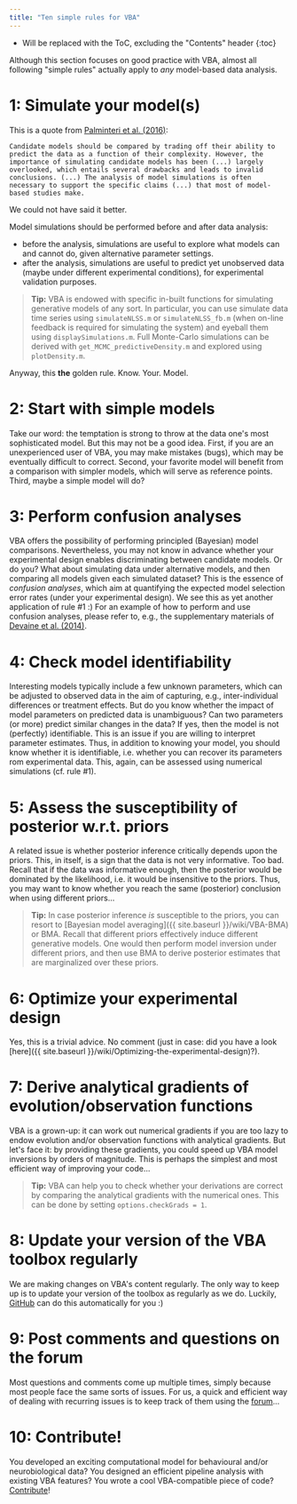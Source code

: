 ```yaml
---
title: "Ten simple rules for VBA"
---
```

* Will be replaced with the ToC, excluding the "Contents" header
{:toc}

Although this section focuses on good practice with VBA, almost all following "simple rules" actually apply to *any* model-based data analysis. 

# 1: Simulate your model(s)

This is a quote from [Palminteri et al. (2016)](http://www.biorxiv.org/content/early/2016/10/07/079798):

```
Candidate models should be compared by trading off their ability to predict the data as a function of their complexity. However, the importance of simulating candidate models has been (...) largely overlooked, which entails several drawbacks and leads to invalid conclusions. (...) The analysis of model simulations is often necessary to support the specific claims (...) that most of model-based studies make.
```

We could not have said it better.

Model simulations should be performed before and after data analysis:

- before the analysis, simulations are useful to explore what models can and cannot do, given alternative parameter settings.
- after the analysis, simulations are useful to predict yet unobserved data (maybe under different experimental conditions), for experimental validation purposes.

> **Tip:** VBA is endowed with specific in-built functions for simulating generative models of any sort. In particular, you can use simulate data time series using `simulateNLSS.m` or `simulateNLSS_fb.m` (when on-line feedback is required for simulating the system) and eyeball them using `displaySimulations.m`. Full Monte-Carlo simulations can be derived with `get_MCMC_predictiveDensity.m` and explored using `plotDensity.m`.

Anyway, this **the** golden rule. Know. Your. Model.


# 2: Start with simple models

Take our word: the temptation is strong to throw at the data one's most sophisticated model. But this may not be a good idea. First, if you are an unexperienced user of VBA, you may make mistakes (bugs), which may be eventually difficult to correct. Second, your favorite model will benefit from a comparison with simpler models, which will serve as reference points. Third, maybe a simple model will do?


# 3: Perform confusion analyses

VBA offers the possibility of performing principled (Bayesian) model comparisons. Nevertheless, you may not know in advance whether your experimental design enables discriminating between candidate models. Or do you? What about simulating data under alternative models, and then comparing all models given each simulated dataset? This is the essence of *confusion analyses*, which aim at quantifying the expected model selection error rates (under your experimental design). We see this as yet another application of rule #1 :) For an example of how to perform and use confusion analyses, please refer to, e.g., the supplementary materials of [Devaine et al. (2014)](http://journals.plos.org/ploscompbiol/article?id=10.1371/journal.pcbi.1003992).



# 4: Check model identifiability

Interesting models typically include a few unknown parameters, which can be adjusted to observed data in the aim of capturing, e.g., inter-individual differences or treatment effects. But do you know whether the impact of model parameters on predicted data is unambiguous? Can two parameters (or more) predict similar changes in the data? If yes, then the model is not (perfectly) identifiable. This is an issue if you are willing to interpret parameter estimates. Thus, in addition to knowing your model, you should know whether it is identifiable, i.e. whether you can recover its parameters rom experimental data. This, again, can be assessed using numerical simulations (cf. rule #1).



# 5: Assess the susceptibility of posterior w.r.t. priors

A related issue is whether posterior inference critically depends upon the priors. This, in itself, is a sign that the data is not very informative. Too bad. Recall that if the data was informative enough, then the posterior would be dominated by the likelihood, i.e. it would be insensitive to the priors. Thus, you may want to know whether you reach the same (posterior) conclusion when using different priors...

> **Tip:** In case posterior inference *is* susceptible to the priors, you can resort to [Bayesian model averaging]({{ site.baseurl }}/wiki/VBA-BMA) or BMA. Recall that different priors effectively induce different generative models. One would then perform model inversion under different priors, and then use BMA to derive posterior estimates that are marginalized over these priors. 



# 6: Optimize your experimental design

Yes, this is a trivial advice. No comment (just in case: did you have a look [here]({{ site.baseurl }}/wiki/Optimizing-the-experimental-design)?).


# 7: Derive analytical gradients of evolution/observation functions

VBA is a grown-up: it can work out numerical gradients if you are too lazy to endow evolution and/or observation functions with analytical gradients. But let's face it: by providing these gradients, you could speed up VBA model inversions by orders of magnitude. This is perhaps the simplest and most efficient way of improving your code...

> **Tip:** VBA can help you to check whether your derivations are correct by comparing the analytical gradients with the numerical ones. This can be done by setting `options.checkGrads = 1`.



# 8: Update your version of the VBA toolbox regularly

We are making changes on VBA's content regularly. The only way to keep up is to update your version of the toolbox as regularly as we do. Luckily, [GitHub](https://github.com/MBB-team/VBA-toolbox) can do this automatically for you :)



# 9: Post comments and questions on the forum

Most questions and comments come up multiple times, simply because most people face the same sorts of issues. For us, a quick and efficient way of dealing with recurring issues is to keep track of them using the [forum](http://mbb-team.github.io/VBA-toolbox/forum/)...


# 10: Contribute!

You developed an exciting computational model for behavioural and/or neurobiological data? You designed an efficient pipeline analysis with existing VBA features? You wrote a cool VBA-compatible piece of code? [Contribute](http://mbb-team.github.io/VBA-toolbox/about/)!
